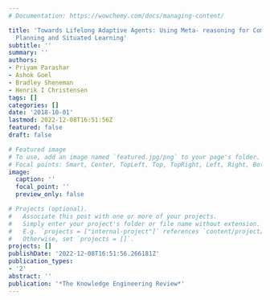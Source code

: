 ```yaml
---
# Documentation: https://wowchemy.com/docs/managing-content/

title: 'Towards Lifelong Adaptive Agents: Using Meta- reasoning for Combining Task
  Planning and Situated Learning'
subtitle: ''
summary: ''
authors:
- Priyam Parashar
- Ashok Goel
- Bradley Sheneman
- Henrik I Christensen
tags: []
categories: []
date: '2018-10-01'
lastmod: 2022-12-08T16:51:56Z
featured: false
draft: false

# Featured image
# To use, add an image named `featured.jpg/png` to your page's folder.
# Focal points: Smart, Center, TopLeft, Top, TopRight, Left, Right, BottomLeft, Bottom, BottomRight.
image:
  caption: ''
  focal_point: ''
  preview_only: false

# Projects (optional).
#   Associate this post with one or more of your projects.
#   Simply enter your project's folder or file name without extension.
#   E.g. `projects = ["internal-project"]` references `content/project/deep-learning/index.md`.
#   Otherwise, set `projects = []`.
projects: []
publishDate: '2022-12-08T16:51:56.266181Z'
publication_types:
- '2'
abstract: ''
publication: '*The Knowledge Engineering Review*'
---
```

